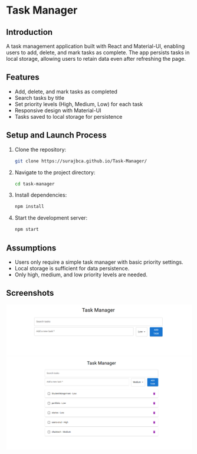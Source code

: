 # Task Manager

## Introduction

A task management application built with React and Material-UI, enabling users to add, delete, and mark tasks as complete. The app persists tasks in local storage, allowing users to retain data even after refreshing the page.

## Features

- Add, delete, and mark tasks as completed
- Search tasks by title
- Set priority levels (High, Medium, Low) for each task
- Responsive design with Material-UI
- Tasks saved to local storage for persistence

## Setup and Launch Process

1. Clone the repository:
   ```bash
   git clone https://surajbca.github.io/Task-Manager/
   ```
2. Navigate to the project directory:
   ```bash
   cd task-manager
   ```
3. Install dependencies:
   ```bash
   npm install
   ```
4. Start the development server:
   ```bash
   npm start
   ```

## Assumptions

- Users only require a simple task manager with basic priority settings.
- Local storage is sufficient for data persistence.
- Only high, medium, and low priority levels are needed.

## Screenshots

![Home Screen](./screenshots/home.png)
![Task Completion](./screenshots/completion.png)
